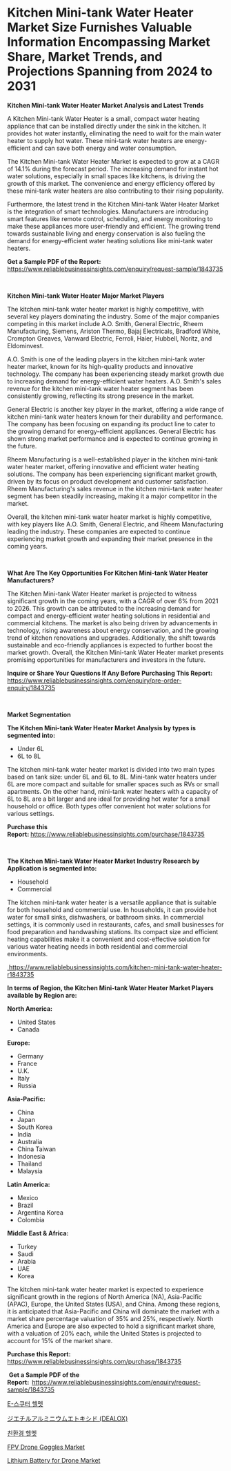 <p><h1>Kitchen Mini-tank Water Heater Market Size Furnishes Valuable Information Encompassing Market Share, Market Trends, and Projections Spanning from 2024 to 2031</h1></p><p><strong>Kitchen Mini-tank Water Heater Market Analysis and Latest Trends</strong></p>
<p><p>A Kitchen Mini-tank Water Heater is a small, compact water heating appliance that can be installed directly under the sink in the kitchen. It provides hot water instantly, eliminating the need to wait for the main water heater to supply hot water. These mini-tank water heaters are energy-efficient and can save both energy and water consumption.</p><p>The Kitchen Mini-tank Water Heater Market is expected to grow at a CAGR of 14.1% during the forecast period. The increasing demand for instant hot water solutions, especially in small spaces like kitchens, is driving the growth of this market. The convenience and energy efficiency offered by these mini-tank water heaters are also contributing to their rising popularity.</p><p>Furthermore, the latest trend in the Kitchen Mini-tank Water Heater Market is the integration of smart technologies. Manufacturers are introducing smart features like remote control, scheduling, and energy monitoring to make these appliances more user-friendly and efficient. The growing trend towards sustainable living and energy conservation is also fueling the demand for energy-efficient water heating solutions like mini-tank water heaters.</p></p>
<p><strong>Get a Sample PDF of the Report:&nbsp;</strong> <a href="https://www.reliablebusinessinsights.com/enquiry/request-sample/1843735">https://www.reliablebusinessinsights.com/enquiry/request-sample/1843735</a></p>
<p>&nbsp;</p>
<p><strong>Kitchen Mini-tank Water Heater Major Market Players</strong></p>
<p><p>The kitchen mini-tank water heater market is highly competitive, with several key players dominating the industry. Some of the major companies competing in this market include A.O. Smith, General Electric, Rheem Manufacturing, Siemens, Ariston Thermo, Bajaj Electricals, Bradford White, Crompton Greaves, Vanward Electric, Ferroli, Haier, Hubbell, Noritz, and Eldominvest.</p><p>A.O. Smith is one of the leading players in the kitchen mini-tank water heater market, known for its high-quality products and innovative technology. The company has been experiencing steady market growth due to increasing demand for energy-efficient water heaters. A.O. Smith's sales revenue for the kitchen mini-tank water heater segment has been consistently growing, reflecting its strong presence in the market.</p><p>General Electric is another key player in the market, offering a wide range of kitchen mini-tank water heaters known for their durability and performance. The company has been focusing on expanding its product line to cater to the growing demand for energy-efficient appliances. General Electric has shown strong market performance and is expected to continue growing in the future.</p><p>Rheem Manufacturing is a well-established player in the kitchen mini-tank water heater market, offering innovative and efficient water heating solutions. The company has been experiencing significant market growth, driven by its focus on product development and customer satisfaction. Rheem Manufacturing's sales revenue in the kitchen mini-tank water heater segment has been steadily increasing, making it a major competitor in the market.</p><p>Overall, the kitchen mini-tank water heater market is highly competitive, with key players like A.O. Smith, General Electric, and Rheem Manufacturing leading the industry. These companies are expected to continue experiencing market growth and expanding their market presence in the coming years.</p></p>
<p>&nbsp;</p>
<p><strong>What Are The Key Opportunities For Kitchen Mini-tank Water Heater Manufacturers?</strong></p>
<p><p>The Kitchen Mini-tank Water Heater market is projected to witness significant growth in the coming years, with a CAGR of over 6% from 2021 to 2026. This growth can be attributed to the increasing demand for compact and energy-efficient water heating solutions in residential and commercial kitchens. The market is also being driven by advancements in technology, rising awareness about energy conservation, and the growing trend of kitchen renovations and upgrades. Additionally, the shift towards sustainable and eco-friendly appliances is expected to further boost the market growth. Overall, the Kitchen Mini-tank Water Heater market presents promising opportunities for manufacturers and investors in the future.</p></p>
<p><strong>Inquire or Share Your Questions If Any Before Purchasing This Report:</strong> <a href="https://www.reliablebusinessinsights.com/enquiry/pre-order-enquiry/1843735">https://www.reliablebusinessinsights.com/enquiry/pre-order-enquiry/1843735</a></p>
<p>&nbsp;</p>
<p><strong>Market Segmentation</strong></p>
<p><strong>The Kitchen Mini-tank Water Heater Market Analysis by types is segmented into:</strong></p>
<p><ul><li>Under 6L</li><li>6L to 8L</li></ul></p>
<p><p>The kitchen mini-tank water heater market is divided into two main types based on tank size: under 6L and 6L to 8L. Mini-tank water heaters under 6L are more compact and suitable for smaller spaces such as RVs or small apartments. On the other hand, mini-tank water heaters with a capacity of 6L to 8L are a bit larger and are ideal for providing hot water for a small household or office. Both types offer convenient hot water solutions for various settings.</p></p>
<p><strong>Purchase this Report:&nbsp;</strong><a href="https://www.reliablebusinessinsights.com/purchase/1843735">https://www.reliablebusinessinsights.com/purchase/1843735</a></p>
<p>&nbsp;</p>
<p><strong>The Kitchen Mini-tank Water Heater Market Industry Research by Application is segmented into:</strong></p>
<p><ul><li>Household</li><li>Commercial</li></ul></p>
<p><p>The kitchen mini-tank water heater is a versatile appliance that is suitable for both household and commercial use. In households, it can provide hot water for small sinks, dishwashers, or bathroom sinks. In commercial settings, it is commonly used in restaurants, cafes, and small businesses for food preparation and handwashing stations. Its compact size and efficient heating capabilities make it a convenient and cost-effective solution for various water heating needs in both residential and commercial environments.</p></p>
<p><a href="https://www.reliablebusinessinsights.com/kitchen-mini-tank-water-heater-r1843735">&nbsp;https://www.reliablebusinessinsights.com/kitchen-mini-tank-water-heater-r1843735</a></p>
<p><strong>In terms of Region, the Kitchen Mini-tank Water Heater Market Players available by Region are:</strong></p>
<p>
    <p> <strong> North America: </strong>
        <ul>
            <li>United States</li>
            <li>Canada</li>
        </ul>
        </p> 
    <p> <strong> Europe: </strong>
        <ul>
            <li>Germany</li>
            <li>France</li>
            <li>U.K.</li>
            <li>Italy</li>
            <li>Russia</li>
        </ul>
        </p> 
    <p> <strong> Asia-Pacific: </strong>
        <ul>
            <li>China</li>
            <li>Japan</li>
            <li>South Korea</li>
            <li>India</li>
            <li>Australia</li>
            <li>China Taiwan</li>
            <li>Indonesia</li>
            <li>Thailand</li>
            <li>Malaysia</li>
        </ul>
        </p> 
    <p> <strong> Latin America: </strong>
        <ul>
            <li>Mexico</li>
            <li>Brazil</li>
            <li>Argentina Korea</li>
            <li>Colombia</li>
        </ul>
        </p> 
    <p> <strong> Middle East & Africa: </strong>
        <ul>
            <li>Turkey</li>
            <li>Saudi</li>
            <li>Arabia</li>
            <li>UAE</li>
            <li>Korea</li>
        </ul>
    </p>
    </p>
<p><p>The kitchen mini-tank water heater market is expected to experience significant growth in the regions of North America (NA), Asia-Pacific (APAC), Europe, the United States (USA), and China. Among these regions, it is anticipated that Asia-Pacific and China will dominate the market with a market share percentage valuation of 35% and 25%, respectively. North America and Europe are also expected to hold a significant market share, with a valuation of 20% each, while the United States is projected to account for 15% of the market share.</p></p>
<p><strong>Purchase this Report: </strong><a href="https://www.reliablebusinessinsights.com/purchase/1843735">https://www.reliablebusinessinsights.com/purchase/1843735</a></p>
<p>&nbsp;<strong>Get a Sample PDF of the Report:&nbsp;&nbsp;</strong><a href="https://www.reliablebusinessinsights.com/enquiry/request-sample/1843735">https://www.reliablebusinessinsights.com/enquiry/request-sample/1843735</a></p>
<p><strong></strong></p>
<p><p><a href="https://github.com/jimahmed0511/Market-Research-Report-List-1/blob/main/1269955158027.md">E-스쿠터 헬멧</a></p><p><a href="https://github.com/LizaHeller2023/Market-Research-Report-List-1/blob/main/7541959148629.md">ジエチルアルミニウムエトキシド (DEALOX)</a></p><p><a href="https://github.com/ahmadrevanz10/Market-Research-Report-List-1/blob/main/6718776158028.md">친환경 헬멧</a></p><p><a href="https://github.com/bmorecock/Market-Research-Report-List-4/blob/main/fpv-drone-goggles-market.md">FPV Drone Goggles Market</a></p><p><a href="https://github.com/jsmusil/Market-Research-Report-List-4/blob/main/lithium-battery-for-drone-market.md">Lithium Battery for Drone Market</a></p></p>